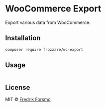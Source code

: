# WooCommerce Export

Export various data from WooCommerce.

## Installation

```sh
composer require frozzare/wc-export
```

## Usage

```php

```

## License

MIT © [Fredrik Forsmo](https://github.com/frozzare)
